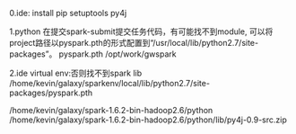 0.ide: install pip setuptools py4j


1.python 在提交spark-submit提交任务代码，有可能找不到module,
可以将project路径以pyspark.pth的形式配置到“/usr/local/lib/python2.7/site-packages”。
pyspark.pth
/opt/work/gwspark


2.ide virtual env:否则找不到spark lib
/home/kevin/galaxy/sparkenv/local/lib/python2.7/site-packages/pyspark.pth

/home/kevin/galaxy/spark-1.6.2-bin-hadoop2.6/python
/home/kevin/galaxy/spark-1.6.2-bin-hadoop2.6/python/lib/py4j-0.9-src.zip

